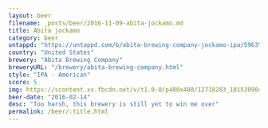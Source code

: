 ```yaml
---
layout: beer
filename: _posts/beer/2016-11-09-abita-jockamo.md
title: Abita jockamo
category: beer
untappd: "https://untappd.com/b/abita-brewing-company-jockamo-ipa/5963"
country: "United States"
brewery: "Abita Brewing Company"
breweryURL: "/brewery/abita-brewing-company.html"
style: "IPA - American"
score: 5
img: https://scontent.xx.fbcdn.net/v/t1.0-0/p480x480/12718283_10153890416898745_6096850790027178927_n.jpg?oh=a6d73906fcc0158daeabc3bf61063389&oe=5995A546
beer-date: "2016-02-14"
desc: "Too harsh, this brewery is still yet to win me over"
permalink: /beer/:title.html
---
```

